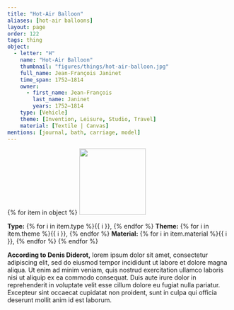 ```yaml
---
title: "Hot-Air Balloon"
aliases: [hot-air balloons]
layout: page
order: 122
tags: thing
object:
  - letter: "H"
    name: "Hot-Air Balloon"
    thumbnail: "figures/things/hot-air-balloon.jpg"
    full_name: Jean-François Janinet
    time_span: 1752–1814
    owner:
      - first_name: Jean-François
        last_name: Janinet
        years: 1752–1814
    type: [Vehicle]
    theme: [Invention, Leisure, Studio, Travel]
    material: [Textile | Canvas]
mentions: [journal, bath, carriage, model]
---
```


{% for item in object %}
<img src="/_assets/images/{{ item.thumbnail }}" width="150"/>

**Type:** {% for i in item.type %}{{ i }}, {% endfor %}
**Theme:** {% for i in item.theme %}{{ i }}, {% endfor %}
**Material:** {% for i in item.material %}{{ i }}, {% endfor %}
{% endfor %}

**According to Denis Diderot,** lorem ipsum dolor sit amet, consectetur adipiscing elit, sed do eiusmod tempor incididunt ut labore et dolore magna aliqua. Ut enim ad minim veniam, quis nostrud exercitation ullamco laboris nisi ut aliquip ex ea commodo consequat. Duis aute irure dolor in reprehenderit in voluptate velit esse cillum dolore eu fugiat nulla pariatur. Excepteur sint occaecat cupidatat non proident, sunt in culpa qui officia deserunt mollit anim id est laborum.